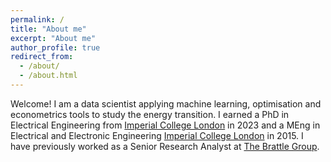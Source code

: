 ```yaml
---
permalink: /
title: "About me"
excerpt: "About me"
author_profile: true
redirect_from: 
  - /about/
  - /about.html
---
```


Welcome! I am a data scientist applying machine learning, optimisation and econometrics tools to study the energy transition. I earned a PhD in Electrical Engineering from
[Imperial College London](https://www.imperial.ac.uk) in 2023 and a MEng in Electrical and Electronic Engineering [Imperial College London](https://www.imperial.ac.uk) in 2015. I have previously worked as a Senior Research Analyst at [The Brattle Group](https://www.brattle.com).
